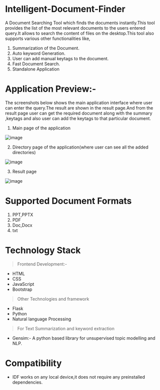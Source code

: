 # Intelligent-Document-Finder
A Document Searching Tool which finds the documents instantly.This tool provides the list of the most relevant documents to the users entered query.It allows to search the content of files on the desktop.This tool also supports various other functionalities like,
1) Summarization of the Document.
2) Auto keyword  Generation.
3) User can add manual keytags to the document.
4) Fast Document Search.
5) Standalone Application

# Application Preview:-

The screenshots below shows the main application interface where user can enter the query.The result are shown in the result page.And from the result page user can get the required document along with the summary ,keytags and also user can add the keytags to that particular document.

1) Main page of the application

![image](https://user-images.githubusercontent.com/58104467/127708601-c716c32d-369a-408a-a44e-cf4d17b57f12.png)
                                         
2) Directory page of the application(where user can see all the added directories)

![image](https://user-images.githubusercontent.com/58104467/127709054-a8cb7c24-5411-4581-8830-78cf40a3db09.png)

3) Result page

![image](https://user-images.githubusercontent.com/58104467/127709147-5b061e6d-0c3c-43b8-8c83-644182c9b552.png)

# Supported Document Formats

1) PPT,PPTX
2) PDF
3) Doc,Docx
4) txt

# Technology Stack

> Frontend Development:-
* HTML
* CSS
* JavaScript
* Bootstrap

> Other Technologies and framework
* Flask
* Python
* Natural language Processing 

> For Text Summarization and keyword extraction
* Gensim:- A python based library for unsupervised topic modelling and NLP.

# Compatibility

* IDF works on any local device,it does not require any preinstalled dependencies.
